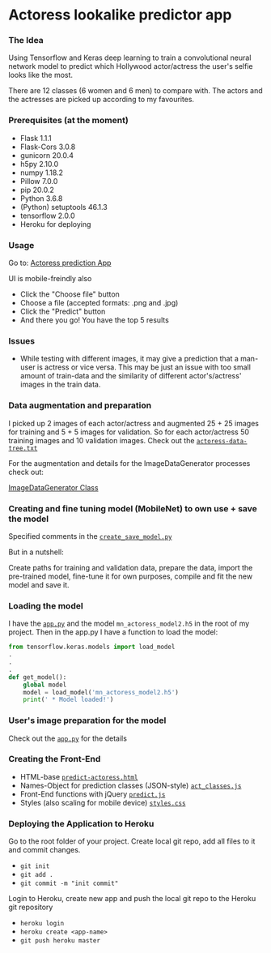 # Actoress lookalike predictor app

### The Idea

Using Tensorflow and Keras deep learning to train a convolutional neural network model to predict
which Hollywood actor/actress the user's selfie looks like the most.

There are 12 classes (6 women and 6 men) to compare with. The actors and the actresses are picked up
according to my favourites.

### Prerequisites (at the moment)

- Flask 1.1.1
- Flask-Cors 3.0.8
- gunicorn 20.0.4
- h5py 2.10.0
- numpy 1.18.2
- Pillow 7.0.0
- pip 20.0.2
- Python 3.6.8
- (Python) setuptools 46.1.3
- tensorflow 2.0.0
- Heroku for deploying

### Usage

Go to: [Actoress prediction App](https://actoress-prediction.herokuapp.com/static/predict-actoress.html)

UI is mobile-freindly also

- Click the "Choose file" button
- Choose a file (accepted formats: .png and .jpg)
- Click the "Predict" button
- And there you go! You have the top 5 results

### Issues

- While testing with different images, it may give a prediction that a man-user is actress or vice versa. This may be just an issue with too small amount of train-data and the similarity of different actor's/actress' images in the train data.

### Data augmentation and preparation

I picked up 2 images of each actor/actress and augmented 25 + 25 images
for training and 5 + 5 images for validation. So for each actor/actress 50 training images and 10 validation images. Check out the [`actoress-data-tree.txt`](https://github.com/harrinupponen/actoress-lookalike-predictor-app/blob/master/create-model/actoress-data-tree.txt)

For the augmentation and details for the ImageDataGenerator processes check out:

[ImageDataGenerator Class](https://keras.io/api/preprocessing/image/)

### Creating and fine tuning model (MobileNet) to own use + save the model

Specified comments in the [`create_save_model.py`](https://github.com/harrinupponen/actoress-lookalike-predictor-app/blob/master/create-model/create_save_model.py)

But in a nutshell:

Create paths for training and validation data, prepare the data, import the pre-trained model, fine-tune it for own purposes, compile and fit the
new model and save it.

### Loading the model

I have the [`app.py`](https://github.com/harrinupponen/actoress-lookalike-predictor-app/blob/master/app.py) and the model `mn_actoress_model2.h5` in the root of my project.
Then in the app.py I have a function to load the model:

```python
from tensorflow.keras.models import load_model
.
.
.
def get_model():
    global model
    model = load_model('mn_actoress_model2.h5')
    print(' * Model loaded!')
```

### User's image preparation for the model

Check out the [`app.py`](https://github.com/harrinupponen/actoress-lookalike-predictor-app/blob/master/app.py) for the details

### Creating the Front-End

- HTML-base [`predict-actoress.html`](https://github.com/harrinupponen/actoress-lookalike-predictor-app/blob/master/static/predict-actoress.html)
- Names-Object for prediction classes (JSON-style) [`act_classes.js`](https://github.com/harrinupponen/actoress-lookalike-predictor-app/blob/master/static/act_classes.js)
- Front-End functions with jQuery [`predict.js`](https://github.com/harrinupponen/actoress-lookalike-predictor-app/blob/master/static/predict.js)
- Styles (also scaling for mobile device) [`styles.css`](https://github.com/harrinupponen/actoress-lookalike-predictor-app/blob/master/static/styles.css)

### Deploying the Application to Heroku

Go to the root folder of your project. Create local git repo, add all files to it and commit changes.
- `git init`
- `git add .`
- `git commit -m "init commit"`

Login to Heroku, create new app and push the local git repo to the Heroku git repository
- `heroku login`
- `heroku create <app-name>`
- `git push heroku master`
